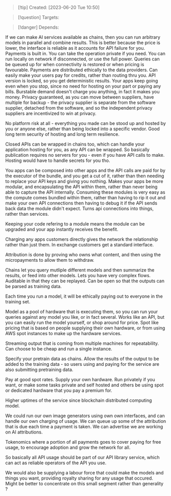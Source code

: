 
>[!tip] Created: [2023-06-20 Tue 10:50]

>[!question] Targets: 

>[!danger] Depends: 

If we can make AI services available as chains, then you can run arbitrary models in parallel and combine results.  This is better because the price is lower, the interface is reliable as it accounts for API failure for you.  Payments is built in.  You can take the operation private if you need.  You can run locally on network if disconnected, or use the full power.  Queries can be queued up for when connectivity is restored or when pricing is favourable.  Payments are distributed ethically to the data providers.  Can easily make your users pay for credits, rather than routing thru you.  API version is locked, so you get deterministic results.  Your apps keep going even when you stop, since no need for hosting on your part or paying any bills.  Burstable demand doesn't charge you anything, in fact it makes you money.  Privacy guaranteed, as you can move between suppliers, have multiple for backup - the privacy supplier is separate from the software supplier, detached from the software, and so the independent privacy suppliers are incentivized to win at privacy.

No platform risk at all - everything you made can be stood up and hosted by you or anyone else, rather than being locked into a specific vendor.  Good long term security of hosting and long term resilience.

Closed APIs can be wrapped in chains too, which can handle your application hosting for you, as any API can be wrapped.  So basically publication requires no servers for you - even if you have API calls to make.  Hosting would have to handle secrets for you tho.

You apps can be composed into other apps and the API calls are paid for by the executor of the bundle, and you get a cut of it, rather than then needing to replace your API keys and giving you nothing.  Makes your apps be more modular, and encapsulating the API within them, rather than never being able to capture the API internally.  Consuming these modules is very easy as the compute comes bundled within them, rather than having to rip it out and make your own API connections then having to debug it if the API sends back data the module didn't expect.  Turns api connections into things, rather than services.

Keeping your code refering to a module means the module can be upgraded and your app instantly receives the benefit.

Charging any apps customers directly gives the network the relationship rather than just them.  In exchange customers get a standard interface.

Attribution is done by proving who owns what content, and then using the micropayments to allow them to withdraw. 

Chains let you query mutliple different models and then summarize the results, or feed into other models.  Lets you have very complex flows.  Auditable in that they can be replayed.  Can be open so that the outputs can be parsed as training data.

Each time you run a model, it will be ethically paying out to everyone in the training set.

Model as a pool of hardware that is executing them, so you can run your queries against any model you like, or in fact several.  Works like an API, but you can easily run the model yourself, or shop around for price.  Spot like pricing that is based on people supplying their own hardware, or from using AWS spot instances to make up the hardware services.

Streaming output that is coming from multiple machines for repeatability.  Can choose to be cheap and run a single instance.  

Specify your pretrain data as chains.  Allow the results of the output to be added to the training data - so users using and paying for the service are also submitting pretraining data.

Pay at good spot rates.  Supply your own hardware.  Run privately if you want, or make some tasks private and self hosted and others be using spot or dedicated hardware that you pay a premium for.

Higher uptimes of the service since blockchain distributed computing model.

We could run our own image generators using own own interfaces, and can handle our own charging of usage.  We can queue up some of the attribution that is due each time a payment is taken.  We can advertise we are working on AI attributions.

Tokenomics where a portion of all payments goes to cover paying for free usage, to encourage adoption and grow the network for all.

So basically all API usage should be part of our API library service, which can act as reliable operators of the API you use.

We would also be supplying a labour force that could make the models and things you want, providing royalty sharing for any usage that occured.  Might be better to concentrate on this small segment rather than generality ?